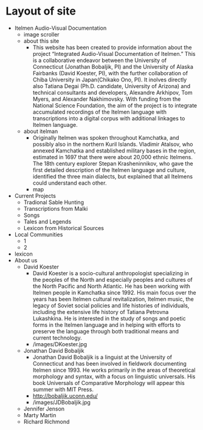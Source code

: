 # Layout of site

* Itelmen Audio-Visual Documentation
    * image scroller
    * about this site
        * This website has been created to provide information about the project “Integrated Audio-Visual Documentation of Itelmen.” This is a collaborative endeavor between the University of Connecticut (Jonathan Bobaljik, PI) and the University of Alaska Fairbanks (David Koester, PI), with the further collaboration of Chiba University in Japan(Chikako Ono, PI). It inolves directly also Tatiana Degai (Ph.D. candidate, University of Arizona) and technical consultants and developers, Alexandre Arkhipov, Tom Myers, and Alexander Nakhimovsky. With funding from the National Science Foundation, the aim of the project is to integrate accumulated recordings of the Itelmen language with transcriptions into a digital corpus with additional linkages to Itelmen language.
    * about itelman
        * Originally Itelmen was spoken throughout Kamchatka, and possibly also in the northern Kuril Islands. Vladimir Atalsov, who annexed Kamchatka and established military bases in the region, estimated in 1697 that there were about 20,000 ethnic Itelmens. The 18th century explorer Stepan Krasheninnikov, who gave the first detailed description of the Itelmen language and culture, identified the three main dialects, but explained that all Itelmens could understand each other.
        * map
* Current Projects
    * Tradional Sable Hunting
    * Transcriptions from Malki
    * Songs
    * Tales and Legends
    * Lexicon from Historical Sources
* Local Communities
    * 1
    * 2
* lexicon
* About us
    * David Koester
        * David Koester is a socio-cultural anthropologist specializing in the peoples of the North and especially peoples and cultures of the North Pacific and North Atlantic. He has been working with Itelmen people in Kamchatka since 1992. His main focus over the years has been Itelmen cultural revitalization, Itelmen music, the legacy of Soviet social policies and life histories of individuals, including the extensive life history of Tatiana Petrovna Lukashkina. He is interested in the study of songs and poetic forms in the Itelmen language and in helping with efforts to preserve the language through both traditional means and current technology.
        * /images/DKoester.jpg
    * Jonathan David Bobaljik
        * Jonathan David Bobaljik is a linguist at the University of Connecticut and has been involved in fieldwork documenting Itelmen since 1993. He works primarily in the areas of theoretical morphology and syntax, with a focus on linguistic universals. His book Universals of Comparative Morphology will appear this summer with MIT Press. 
        * http://bobaljik.uconn.edu/
        * /images/JDBobaljik.jpg
    * Jennifer Jenson
    * Marty Martin
    * Richard Richmond
